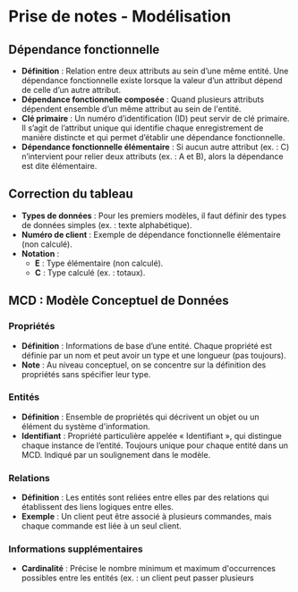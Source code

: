 # Prise de notes - Modélisation

## Dépendance fonctionnelle

- **Définition** : Relation entre deux attributs au sein d’une même entité. Une dépendance fonctionnelle existe lorsque la valeur d’un attribut dépend de celle d’un autre attribut.
- **Dépendance fonctionnelle composée** : Quand plusieurs attributs dépendent ensemble d’un même attribut au sein de l'entité.
- **Clé primaire** : Un numéro d’identification (ID) peut servir de clé primaire. Il s’agit de l’attribut unique qui identifie chaque enregistrement de manière distincte et qui permet d’établir une dépendance fonctionnelle.
- **Dépendance fonctionnelle élémentaire** : Si aucun autre attribut (ex. : C) n’intervient pour relier deux attributs (ex. : A et B), alors la dépendance est dite élémentaire.

## Correction du tableau

- **Types de données** : Pour les premiers modèles, il faut définir des types de données simples (ex. : texte alphabétique).
- **Numéro de client** : Exemple de dépendance fonctionnelle élémentaire (non calculé).
- **Notation** :
  - **E** : Type élémentaire (non calculé).
  - **C** : Type calculé (ex. : totaux).

## MCD : Modèle Conceptuel de Données

### Propriétés

- **Définition** : Informations de base d’une entité. Chaque propriété est définie par un nom et peut avoir un type et une longueur (pas toujours).
- **Note** : Au niveau conceptuel, on se concentre sur la définition des propriétés sans spécifier leur type.

### Entités

- **Définition** : Ensemble de propriétés qui décrivent un objet ou un élément du système d'information.
- **Identifiant** : Propriété particulière appelée « Identifiant », qui distingue chaque instance de l’entité. Toujours unique pour chaque entité dans un MCD. Indiqué par un soulignement dans le modèle.

### Relations

- **Définition** : Les entités sont reliées entre elles par des relations qui établissent des liens logiques entre elles.
- **Exemple** : Un client peut être associé à plusieurs commandes, mais chaque commande est liée à un seul client.

### Informations supplémentaires

- **Cardinalité** : Précise le nombre minimum et maximum d'occurrences possibles entre les entités (ex. : un client peut passer plusieurs
